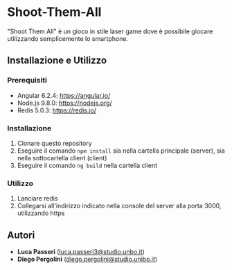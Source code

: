 # Shoot-Them-All #
"Shoot Them All" è un gioco in stile laser game dove è possibile giocare utilizzando semplicemente lo smartphone.

## Installazione e Utilizzo ##
### Prerequisiti ###
- Angular 6.2.4: https://angular.io/
- Node.js 9.8.0: https://nodejs.org/
- Redis 5.0.3: https://redis.io/

### Installazione ###
1. Clonare questo repository
2. Eseguire il comando `npm install` sia nella cartella principale (server), sia nella sottocartella client (client)
3. Eseguire il comando `ng build` nella cartella client

### Utilizzo ###
1. Lanciare redis
2. Collegarsi all'indirizzo indicato nella console del server alla porta 3000, utilizzando https

## Autori ##
- **Luca Passeri** (luca.passeri3@studio.unbo.it)
- **Diego Pergolini** (diego.pergolini@studio.unibo.it)
